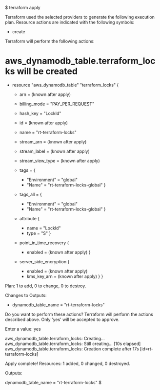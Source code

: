 $ terraform apply

Terraform used the selected providers to generate the following execution plan. Resource actions are indicated with
the following symbols:
+ create

Terraform will perform the following actions:

# aws_dynamodb_table.terraform_locks will be created
+ resource "aws_dynamodb_table" "terraform_locks" {
    + arn              = (known after apply)
    + billing_mode     = "PAY_PER_REQUEST"
    + hash_key         = "LockId"
    + id               = (known after apply)
    + name             = "rt-terraform-locks"
    + stream_arn       = (known after apply)
    + stream_label     = (known after apply)
    + stream_view_type = (known after apply)
    + tags             = {
        + "Environment" = "global"
        + "Name"        = "rt-terraform-locks-global"
          }
    + tags_all         = {
        + "Environment" = "global"
        + "Name"        = "rt-terraform-locks-global"
          }

    + attribute {
        + name = "LockId"
        + type = "S"
          }

    + point_in_time_recovery {
        + enabled = (known after apply)
          }

    + server_side_encryption {
        + enabled     = (known after apply)
        + kms_key_arn = (known after apply)
          }
          }

Plan: 1 to add, 0 to change, 0 to destroy.

Changes to Outputs:
+ dynamodb_table_name = "rt-terraform-locks"

Do you want to perform these actions?
Terraform will perform the actions described above.
Only 'yes' will be accepted to approve.

Enter a value: yes

aws_dynamodb_table.terraform_locks: Creating...
aws_dynamodb_table.terraform_locks: Still creating... [10s elapsed]
aws_dynamodb_table.terraform_locks: Creation complete after 17s [id=rt-terraform-locks]

Apply complete! Resources: 1 added, 0 changed, 0 destroyed.

Outputs:

dynamodb_table_name = "rt-terraform-locks"
$ 
